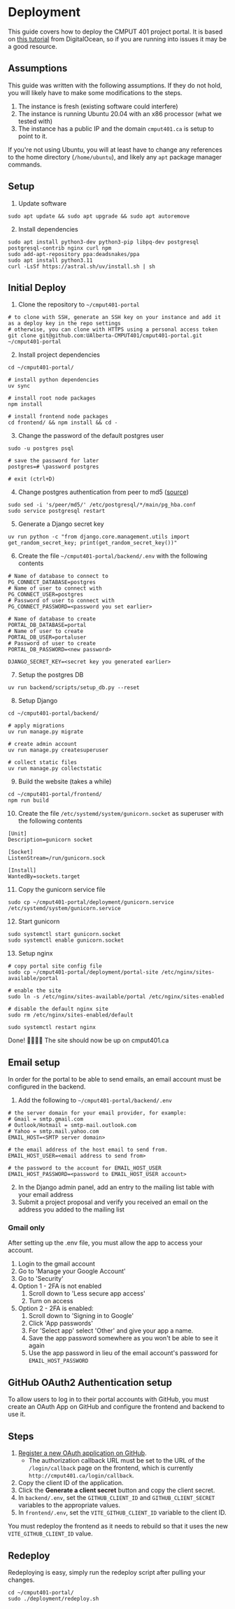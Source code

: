 # Deployment

This guide covers how to deploy the CMPUT 401 project portal. It is based on
[this tutorial](https://www.digitalocean.com/community/tutorials/how-to-set-up-django-with-postgres-nginx-and-gunicorn-on-ubuntu-20-04)
from DigitalOcean, so if you are running into issues it may be a good resource.

## Assumptions

This guide was written with the following assumptions. If they do not hold, you will likely have to make some
modifications to the steps.

1. The instance is fresh (existing software could interfere)
2. The instance is running Ubuntu 20.04 with an x86 processor (what we tested with)
3. The instance has a public IP and the domain `cmput401.ca` is setup to point to it.

If you're not using Ubuntu, you will at least have to change any references to the home directory (`/home/ubuntu`), and
likely any `apt` package manager commands.

## Setup

1. Update software

```shell
sudo apt update && sudo apt upgrade && sudo apt autoremove
```

2. Install dependencies

```shell
sudo apt install python3-dev python3-pip libpq-dev postgresql postgresql-contrib nginx curl npm
sudo add-apt-repository ppa:deadsnakes/ppa
sudo apt install python3.11
curl -LsSf https://astral.sh/uv/install.sh | sh
```

## Initial Deploy

1. Clone the repository to `~/cmput401-portal`

```shell
# to clone with SSH, generate an SSH key on your instance and add it as a deploy key in the repo settings
# otherwise, you can clone with HTTPS using a personal access token
git clone git@github.com:UAlberta-CMPUT401/cmput401-portal.git ~/cmput401-portal
```

2. Install project dependencies

```shell
cd ~/cmput401-portal/

# install python dependencies
uv sync

# install root node packages
npm install

# install frontend node packages
cd frontend/ && npm install && cd -
```

3. Change the password of the default postgres user

```shell
sudo -u postgres psql

# save the password for later
postgres=# \password postgres

# exit (ctrl+D)
```

4. Change postgres authentication from peer to
   md5 ([source](https://stackoverflow.com/questions/18664074/getting-error-peer-authentication-failed-for-user-postgres-when-trying-to-ge))

```shell
sudo sed -i 's/peer/md5/' /etc/postgresql/*/main/pg_hba.conf
sudo service postgresql restart
```

5. Generate a Django secret key

```shell
uv run python -c "from django.core.management.utils import get_random_secret_key; print(get_random_secret_key())"
```

6. Create the file `~/cmput401-portal/backend/.env` with the following contents

```shell
# Name of database to connect to
PG_CONNECT_DATABASE=postgres
# Name of user to connect with
PG_CONNECT_USER=postgres
# Password of user to connect with
PG_CONNECT_PASSWORD=<password you set earlier>

# Name of database to create
PORTAL_DB_DATABASE=portal
# Name of user to create
PORTAL_DB_USER=portaluser
# Password of user to create
PORTAL_DB_PASSWORD=<new password>

DJANGO_SECRET_KEY=<secret key you generated earlier>
```

7. Setup the postgres DB

```shell
uv run backend/scripts/setup_db.py --reset
```

8. Setup Django

```shell
cd ~/cmput401-portal/backend/

# apply migrations
uv run manage.py migrate

# create admin account
uv run manage.py createsuperuser

# collect static files
uv run manage.py collectstatic
```

9. Build the website (takes a while)

```shell
cd ~/cmput401-portal/frontend/
npm run build
```

10. Create the file `/etc/systemd/system/gunicorn.socket` as superuser with the following contents

```
[Unit]
Description=gunicorn socket

[Socket]
ListenStream=/run/gunicorn.sock

[Install]
WantedBy=sockets.target
```

11. Copy the gunicorn service file

```shell
sudo cp ~/cmput401-portal/deployment/gunicorn.service /etc/systemd/system/gunicorn.service
```

12. Start gunicorn

```shell
sudo systemctl start gunicorn.socket
sudo systemctl enable gunicorn.socket
```

13. Setup nginx

```shell
# copy portal site config file
sudo cp ~/cmput401-portal/deployment/portal-site /etc/nginx/sites-available/portal

# enable the site
sudo ln -s /etc/nginx/sites-available/portal /etc/nginx/sites-enabled

# disable the default nginx site
sudo rm /etc/nginx/sites-enabled/default

sudo systemctl restart nginx
```

Done! 🎉🎊🥳🍾 The site should now be up on cmput401.ca

## Email setup

In order for the portal to be able to send emails, an email account must be configured in the backend.

1. Add the following to `~/cmput401-portal/backend/.env`

```shell
# the server domain for your email provider, for example:
# Gmail = smtp.gmail.com
# Outlook/Hotmail = smtp-mail.outlook.com
# Yahoo = smtp.mail.yahoo.com
EMAIL_HOST=<SMTP server domain>

# the email address of the host email to send from.
EMAIL_HOST_USER=<email address to send from>

# the password to the account for EMAIL_HOST_USER
EMAIL_HOST_PASSWORD=<password to EMAIL_HOST_USER account>
```

2. In the Django admin panel, add an entry to the mailing list table with your email address
3. Submit a project proposal and verify you received an email on the address you added to the mailing list

### Gmail only

After setting up the .env file, you must allow the app to access your account.

1. Login to the gmail account
2. Go to 'Manage your Google Account'
3. Go to 'Security'
4. Option 1 - 2FA is not enabled
   1. Scroll down to 'Less secure app access'
   2. Turn on access
5. Option 2 - 2FA is enabled:
   1. Scroll down to 'Signing in to Google'
   2. Click 'App passwords'
   3. For 'Select app' select 'Other' and give your app a name.
   4. Save the app password somewhere as you won't be able to see it again
   5. Use the app password in lieu of the email account's password for `EMAIL_HOST_PASSWORD`

## GitHub OAuth2 Authentication setup

To allow users to log in to their portal accounts with GitHub, you must create an OAuth App on GitHub and configure the frontend and backend to use it.

## Steps

1. [Register a new OAuth application on GitHub](https://github.com/settings/applications/new).
   - The authorization callback URL must be set to the URL of the `/login/callback` page on the frontend, which is currently `http://cmput401.ca/login/callback`.
2. Copy the client ID of the application.
3. Click the **Generate a client secret** button and copy the client secret.
4. In `backend/.env`, set the `GITHUB_CLIENT_ID` and `GITHUB_CLIENT_SECRET` variables to the appropriate values.
5. In `frontend/.env`, set the `VITE_GITHUB_CLIENT_ID` variable to the client ID.

You must redeploy the frontend as it needs to rebuild so that it uses the new `VITE_GITHUB_CLIENT_ID` value.

## Redeploy

Redeploying is easy, simply run the redeploy script after pulling your changes.

```shell
cd ~/cmput401-portal/
sudo ./deployment/redeploy.sh
```
